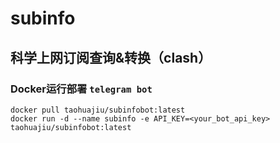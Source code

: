 # subinfo
科学上网订阅查询&amp;转换（clash）
---
### Docker运行部署 `telegram bot`

```
docker pull taohuajiu/subinfobot:latest
docker run -d --name subinfo -e API_KEY=<your_bot_api_key> taohuajiu/subinfobot:latest
```
